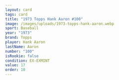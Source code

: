 ```yaml
---
layout: card
tags: card
title: "1973 Topps Hank Aaron #100"
image: /images/uploads/1973-topps-hank-aaron.webp
sport: Baseball
year: "1973"
brand: Topps
player: Hank Aaron
lastName: Aaron
number: "100"
isRookie: false
condition: EX-EXMINT
value: 17
order: 10
---
```

